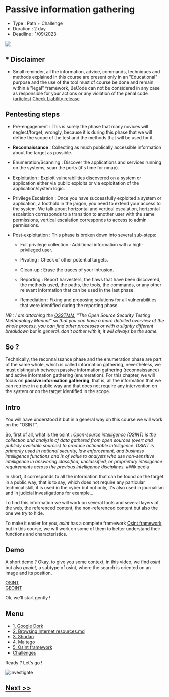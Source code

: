 # Passive information gathering

* Type : Path + Challenge
* Duration : 2 day
* Deadline : 1/09/2023

![](https://media.giphy.com/media/xGdvlOVSWaDvi/giphy.gif)

## * Disclaimer

* Small reminder, all the information, advice, commands, techniques and methods explained in this course are present only in an "Educational" purpose and the use of the tool must of course be done and remain within a "legal" framework, BeCode can not be considered in any case as responsible for your actions or any violation of the penal code ([articles](http://www.ejustice.just.fgov.be/mopdf/2006/09/12_2.pdf#Page6)) [Check Liability release](https://docs.google.com/document/d/1zSvQsnUtEqF2MraJwoR4Bc1DwLbeyZRUXGxViktBQns/edit?usp=sharing)

## Pentesting steps

* Pre-engagement : This is surely the phase that many novices will neglect/forget, wrongly, because it is during this phase that we will define the scope of the test and the methods that will be used for it.

* **Reconnaissance** : Collecting as much publically accessible information about the target as possible.

* Enumeration/Scanning : Discover the applications and services running on the systems, scan the ports (it's time for nmap).

* Exploitation : Exploit vulnerabilities discovered on a system or application either via public exploits or via exploitation of the application/system logic.

* Privilege Escalation : Once you have successfully exploited a system or application, a foothold in the jargon, you need to extend your access to the system. We talk about horizontal and vertical escalation, horizontal escalation corresponds to a transition to another user with the same permissions, vertical escalation corresponds to access to admin permissions.

* Post-exploitation : This phase is broken down into several sub-steps:

    - Full privilege collection : Additional information with a high-privileged user.

    - Pivoting : Check of other potential targets.

    - Clean-up : Erase the traces of your intrusion.

    - Reporting : Report harvesters, the flaws that have been discovered, the methods used, the paths, the tools, the commands, or any other relevant information that can be used in the last phase.

    - Remediation : Fixing and proposing solutions for all vulnerabilities that were identified during the reporting phase.

*NB : I am attaching the [OSSTMM](./assets/OSSTMM.pdf), "The Open Source Security Testing Methodology Manual" so that you can have a more detailed overview of the whole process, you can find other processes or with a slightly different breakdown but in general, don't bother with it, it will always be the same.*

## So ?

Technically, the reconnaissance phase and the enumeration phase are part of the same whole, which is called information gathering, nevertheless, we must distinguish between passive information gathering (reconnaissance) and active information gathering (enumeration).
For this chapter, we will focus on **passive information gathering**, that is, all the information that we can retrieve in a public way and that does not require any intervention on the system or on the target identified in the scope.

## Intro

You will have understood it but in a general way on this course we will work on the "OSINT".

So, first of all, what is the osint : *Open-source intelligence (OSINT) is the collection and analysis of data gathered from open sources (overt and publicly available sources) to produce actionable intelligence. OSINT is primarily used in national security, law enforcement, and business intelligence functions and is of value to analysts who use non-sensitive intelligence in answering classified, unclassified, or proprietary intelligence requirements across the previous intelligence disciplines.* #Wikipedia

In short, it corresponds to all the information that can be found on the target in a public way, that is to say, which does not require any particular technical skill, it is used in the cyber but not only, it's also used in journalism and in judicial investigations for example...

To find this information we will work on several tools and several layers of the web, the referenced content, the non-referenced content but also the one we try to hide.

To make it easier for you, *osint* has a complete framework [Osint framework](https://osintframework.com/) but in this course, we will work on some of them to better understand their functions and characteristics.

## Demo

A short demo ? Okay, to give you some context, in this video, we find *osint* but also *geoint*, a subtype of osint, where the search is oriented on an image and its position.

[OSINT](https://youtu.be/aW0naLBaxPw?feature=shared)<br>
[GEOINT](https://youtu.be/J1auQIDszWA?feature=shared)

Ok, we'll start gently !

## Menu

* [1. Google Dork](./1-googleDorking.md)
* [2. Browsing Internet resources.md](./2-Browsing_Internet_resources.md)
* [3. Shodan](./3-shodan.md)
* [4. Maltego](./4-maltego.md)
* [5. Osint framework](./5-osintFramework.md)
* [Challenges](./challenges/readme.md)

Ready ? Let's go !

![investigate](https://media.giphy.com/media/SV5k9Ulnk9LdgYnjbe/giphy.gif)

## [Next >>](./1-googleDorking.md)
